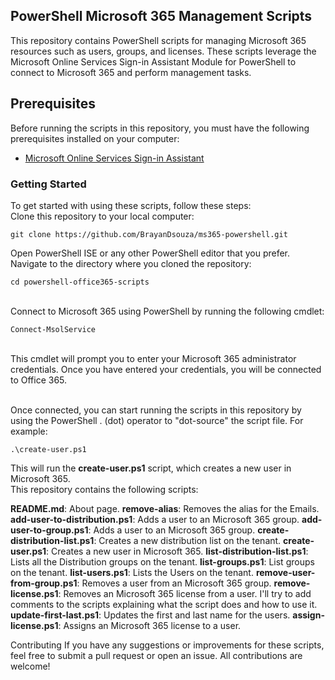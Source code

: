 ## PowerShell Microsoft 365 Management Scripts
This repository contains PowerShell scripts for managing Microsoft 365 resources such as users, groups, and licenses. These scripts leverage the Microsoft Online Services Sign-in Assistant Module for PowerShell to connect to Microsoft 365 and perform management tasks.

## Prerequisites
Before running the scripts in this repository, you must have the following prerequisites installed on your computer:<br>
* [Microsoft Online Services Sign-in Assistant](https://learn.microsoft.com/en-us/microsoft-365/enterprise/connect-to-microsoft-365-powershell?view=o365-worldwide)

### Getting Started
To get started with using these scripts, follow these steps:
<br>Clone this repository to your local computer:
```
git clone https://github.com/BrayanDsouza/ms365-powershell.git
```
Open PowerShell ISE or any other PowerShell editor that you prefer.
<br>Navigate to the directory where you cloned the repository:
```
cd powershell-office365-scripts
```
<br>Connect to Microsoft 365 using PowerShell by running the following cmdlet:
```
Connect-MsolService
```
<br>This cmdlet will prompt you to enter your Microsoft 365 administrator credentials. Once you have entered your credentials, you will be connected to Office 365.

<br>Once connected, you can start running the scripts in this repository by using the PowerShell . (dot) operator to "dot-source" the script file. For example:
```
.\create-user.ps1
```
This will run the **create-user.ps1** script, which creates a new user in Microsoft 365.
<br>
This repository contains the following scripts:

**README.md**: About page.
**remove-alias**: Removes the alias for the Emails. 
**add-user-to-distribution.ps1**: Adds a user to an Microsoft 365 group.
**add-user-to-group.ps1**: Adds a user to an Microsoft 365 group.
**create-distribution-list.ps1**: Creates a new distribution list on the tenant.
**create-user.ps1**: Creates a new user in Microsoft 365.
**list-distribution-list.ps1**: Lists all the Distribution groups on the tenant.
**list-groups.ps1**: List groups on the tenant.
**list-users.ps1**: Lists the Users on the tenant.
**remove-user-from-group.ps1**: Removes a user from an Microsoft 365 group.
**remove-license.ps1**: Removes an Microsoft 365 license from a user. I'll try to add comments to the scripts explaining what the script does and how to use it.<br>
**update-first-last.ps1**: Updates the first and last name for the users.
**assign-license.ps1**: Assigns an Microsoft 365 license to a user.

Contributing If you have any suggestions or improvements for these scripts, feel free to submit a pull request or open an issue. All contributions are welcome!
